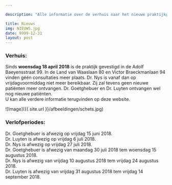 ```yaml
---

description: "Alle informatie over de verhuis naar het nieuwe praktijkgebouw en afwezigheden tijdens de verlofperiodes."

title: Nieuws
img: NIEUWS.jpg
date: 9999-12-31
layout: post
---
```


### Verhuis:

Sinds **woensdag 18 april 2018** is de praktijk gevestigd in de Adolf Baeyensstraat 99. In de Land van Waaslaan 80 en Victor Braeckmanlaan 94 vinden géén consultaties meer plaats. Dr. Nys is vanaf dan op vrijdagvoormiddag niet meer bereikbaar. Zij zal tevens geen nieuwe patiënten meer ontvangen. Dr. Goetghebuer en Dr. Luyten ontvangen wel nog nieuwe patiënten. <br> U kan alle verdere informatie terugvinden op deze website.

![Image]({{ site.url }}/afbeeldingen/schets.jpg)

### Verlofperiodes:

Dr. Goetghebuer is afwezig op vrijdag 15 juni 2018. <br> Dr. Luyten is afwezig op vrijdag 6 juli 2018. <br> Dr. Nys is afwezig op vrijdag 27 juli 2018. <br>
Dr. Goetghebuer is afwezig van maandag 30 juli 2018 tem woensdag 15 augustus 2018. <br>
Dr. Nys is afwezig van vrijdag 10 augustus 2018 tem vrijdag 24 augustus 2018. <br>
Dr. Luyten is afwezig van vrijdag 31 augustus 2018 tem vrijdag 14 september 2018.

